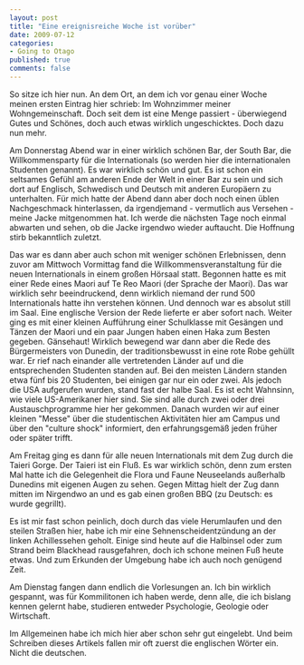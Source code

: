```yaml
--- 
layout: post
title: "Eine ereignisreiche Woche ist vorüber"
date: 2009-07-12
categories: 
- Going to Otago
published: true
comments: false
---
```

So sitze ich hier nun. An dem Ort, an dem ich vor genau einer Woche meinen ersten Eintrag hier schrieb: Im Wohnzimmer meiner Wohngemeinschaft. Doch seit dem ist eine Menge passiert - überwiegend Gutes und Schönes, doch auch etwas wirklich ungeschicktes. Doch dazu nun mehr.

<!-- more -->

Am Donnerstag Abend war in einer wirklich schönen Bar, der South Bar, die Willkommensparty für die Internationals (so werden hier die internationalen Studenten genannt). Es war wirklich schön und gut. Es ist schon ein seltsames Gefühl am anderen Ende der Welt in einer Bar zu sein und sich dort auf Englisch, Schwedisch und Deutsch mit anderen Europäern zu unterhalten. Für mich hatte der Abend dann aber doch noch einen üblen Nachgeschmack hinterlassen, da irgendjemand - vermutlich aus Versehen - meine Jacke mitgenommen hat. Ich werde die nächsten Tage noch einmal abwarten und sehen, ob die Jacke irgendwo wieder auftaucht. Die Hoffnung stirb bekanntlich zuletzt.

Das war es dann aber auch schon mit weniger schönen Erlebnissen, denn zuvor am Mittwoch Vormittag fand die Willkommensveranstaltung für die neuen Internationals in einem großen Hörsaal statt. Begonnen hatte es mit einer Rede eines Maori auf Te Reo Maori (der Sprache der Maori). Das war wirklich sehr beeindruckend, denn wirklich niemand der rund 500 Internationals hatte ihn verstehen können. Und dennoch war es absolut still im Saal. Eine englische Version der Rede lieferte er aber sofort nach.
Weiter ging es mit einer kleinen Aufführung einer Schulklasse mit Gesängen und Tänzen der Maori und ein paar Jungen haben einen Haka zum Besten gegeben. Gänsehaut!
Wirklich bewegend war dann aber die Rede des Bürgermeisters von Dunedin, der traditionsbewusst in eine rote Robe gehüllt war. Er rief nach einander alle vertretenden Länder auf und die entsprechenden Studenten standen auf. Bei den meisten Ländern standen etwa fünf bis 20 Studenten, bei einigen gar nur ein oder zwei. Als jedoch die USA aufgerufen wurden, stand fast der halbe Saal. Es ist echt Wahnsinn, wie viele US-Amerikaner hier sind. Sie sind alle durch zwei oder drei Austauschprogramme hier her gekommen.
Danach wurden wir auf einer kleinen "Messe" über die studentischen Aktivitäten hier am Campus und über den "culture shock" informiert, den erfahrungsgemäß jeden früher oder später trifft.

Am Freitag ging es dann für alle neuen Internationals mit dem Zug durch die Taieri Gorge. Der Taieri ist ein Fluß. Es war wirklich schön, denn zum ersten Mal hatte ich die Gelegenheit die Flora und Faune Neuseelands außerhalb Dunedins mit eigenen Augen zu sehen. Gegen Mittag hielt der Zug dann mitten im Nirgendwo an und es gab einen großen BBQ (zu Deutsch: es wurde gegrillt).

Es ist mir fast schon peinlich, doch durch das viele Herumlaufen und den steilen Straßen hier, habe ich mir eine Sehnenscheidentzündung an der linken Achillessehen geholt. Einige sind heute auf die Halbinsel oder zum Strand beim Blackhead rausgefahren, doch ich schone meinen Fuß heute etwas. Und zum Erkunden der Umgebung habe ich auch noch genügend Zeit.

Am Dienstag fangen dann endlich die Vorlesungen an. Ich bin wirklich gespannt, was für Kommilitonen ich haben werde, denn alle, die ich bislang kennen gelernt habe, studieren entweder Psychologie, Geologie oder Wirtschaft.

Im Allgemeinen habe ich mich hier aber schon sehr gut eingelebt. Und beim Schreiben dieses Artikels fallen mir oft zuerst die englischen Wörter ein. Nicht die deutschen.
